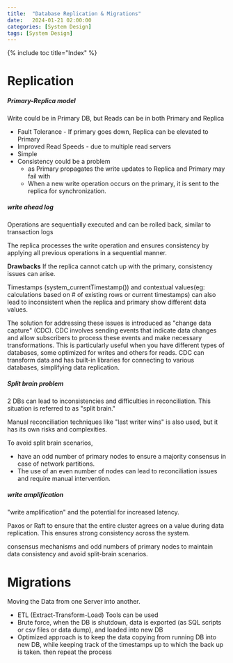 ```yaml
---
title:  "Database Replication & Migrations"
date:   2024-01-21 02:00:00
categories: [System Design]
tags: [System Design]
---
```


{% include toc title="Index" %}

# Replication

##### Primary-Replica model

Write could be in Primary DB, but Reads can be in both Primary and Replica

- Fault Tolerance - If primary goes down, Replica can be elevated to Primary
- Improved Read Speeds - due to multiple read servers
- Simple
- Consistency could be a problem
    - as Primary propagates the write updates to Replica and Primary may fail
      with
    - When a new write operation occurs on the primary, it is sent to the
      replica for synchronization.

##### write ahead log

Operations are sequentially executed and can be rolled back, similar to
transaction logs

The replica processes the write operation and ensures consistency by applying
all previous operations in a sequential manner.

**Drawbacks**
If the replica cannot catch up with the primary, consistency issues can arise.

Timestamps (system_currentTimestamp()) and contextual values(eg: calculations
based on # of existing rows or current timestamps)
can also lead to inconsistent when the replica and primary show different data
values.

The solution for addressing these issues is introduced as "change data
capture" (CDC). CDC involves sending events that indicate data changes and allow
subscribers to process these events and make necessary transformations. This is
particularly useful when you have different types of databases, some optimized
for writes and others for reads. CDC can transform data and has built-in
libraries for connecting to various databases, simplifying data replication.

##### Split brain problem

2 DBs can lead to inconsistencies and difficulties in reconciliation.
This situation is referred to as "split brain."

Manual reconciliation techniques like "last writer wins" is also used, but it
has its own risks and complexities.

To avoid split brain scenarios,

- have an odd number of primary nodes to ensure a majority consensus in case of
  network partitions.
- The use of an even number of nodes can lead to reconciliation issues and
  require manual intervention.

##### write amplification

"write amplification" and the potential for increased latency.

Paxos or Raft to ensure that the entire cluster agrees on a value during data
replication. This ensures strong consistency across the system.

consensus mechanisms and odd numbers of primary nodes to maintain data
consistency and avoid split-brain scenarios.

# Migrations

Moving the Data from one Server into another.

- ETL (Extract-Transform-Load) Tools can be used
- Brute force, when the DB is shutdown, data is exported (as SQL scripts or csv
  files or data dump), and loaded into new DB
- Optimized approach is to keep the data copying from running DB into new DB,
  while keeping track of the timestamps
  up to which the back up is taken. then repeat the process 